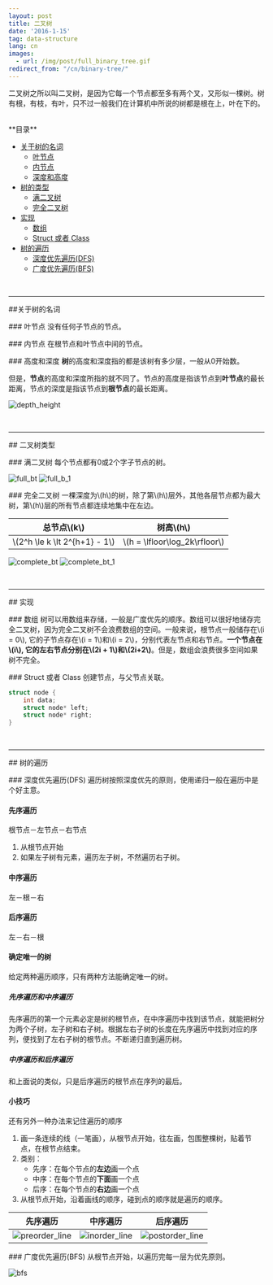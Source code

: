 ```yaml
---
layout: post
title: 二叉树
date: '2016-1-15'
tag: data-structure
lang: cn
images:
  - url: /img/post/full_binary_tree.gif
redirect_from: "/cn/binary-tree/"
---
```


二叉树之所以叫二叉树，是因为它每一个节点都至多有两个叉，又形似一棵树。树有根，有枝，有叶，只不过一般我们在计算机中所说的树都是根在上，叶在下的。

<br>
<div class="toc">
**目录**

- [关于树的名词](#terminologies)
	- [叶节点](#leaf-node)
	- [内节点](#inner-node)
	- [深度和高度](#height-and-depth)
- [树的类型](#types)
	- [满二叉树](#full-binary-tree)
	- [完全二叉树](#complete-binary-tree)
- [实现](#implementation)
	- [数组](#array)
	- [Struct 或者 Class](#struct-or-class)
- [树的遍历](#tree-traversal)
	- [深度优先遍历(DFS)](#depth-first-search)
	- [广度优先遍历(BFS)](#breadth-first-search)
</div>
<br>

-----

##<a name="terminologies"></a>关于树的名词

###<a name="leaf-node"></a> 叶节点
没有任何子节点的节点。

###<a name="inner-node"></a> 内节点
在根节点和叶节点中间的节点。

###<a name="height-and-depth"></a> 高度和深度
**树**的高度和深度指的都是该树有多少层，一般从0开始数。

但是，**节点**的高度和深度所指的就不同了。节点的高度是指该节点到**叶节点**的最长距离，节点的深度是指该节点到**根节点**的最长距离。

![depth_height](/img/post/depth_height.gif)

<br>

-----

##<a name="types"></a> 二叉树类型

###<a name="full-binary-tree"></a> 满二叉树
每个节点都有0或2个字子节点的树。

![full_bt](/img/post/full_binary_tree.gif)
![full_b_1](/img/post/full_binary_tree_1.gif)

###<a name="complete-binary-tree"></a> 完全二叉树
一棵深度为\\(h\\)的树，除了第\\(h\\)层外，其他各层节点都为最大树，第\\(h\\)层的所有节点都连续地集中在左边。

总节点\\(k\\) | 树高\\(h\\)
--- | ---
\\(2^h \le k \lt 2^{h+1} - 1\\) | \\(h = \lfloor\log_2k\rfloor\\)

![complete_bt](/img/post/complete_binary_tree.gif)
![complete_bt_1](/img/post/complete_binary_tree_1.gif)

<br>

-----

##<a name="implementation"></a> 实现

###<a name="array"></a> 数组
树可以用数组来存储，一般是广度优先的顺序。数组可以很好地储存完全二叉树，因为完全二叉树不会浪费数组的空间。一般来说，根节点一般储存在\\(i = 0\\), 它的子节点存在\\(i = 1\\)和\\(i = 2\\)，分别代表左节点和右节点。**一个节点在\\(i\\), 它的左右节点分别在\\(2i + 1\\)和\\(2i+2\\)**。但是，数组会浪费很多空间如果树不完全。

###<a name="struct-or-class"></a> Struct 或者 Class
创建节点，与父节点关联。

``` cpp
struct node {
    int data;
    struct node* left;
    struct node* right;
}
```

<br>

-----

##<a name="tree-traversal"></a> 树的遍历

###<a name="depth-first-search"></a> 深度优先遍历(DFS)
遍历树按照深度优先的原则，使用递归一般在遍历中是个好主意。

#### 先序遍历
根节点－左节点－右节点

1. 从根节点开始
1. 如果左子树有元素，遍历左子树，不然遍历右子树。

#### 中序遍历
左－根－右

#### 后序遍历
左－右－根

#### 确定唯一的树
给定两种遍历顺序，只有两种方法能确定唯一的树。

##### 先序遍历和中序遍历
先序遍历的第一个元素必定是树的根节点，在中序遍历中找到该节点，就能把树分为两个子树，左子树和右子树。根据左右子树的长度在先序遍历中找到对应的序列，便找到了左右子树的根节点。不断递归直到遍历树。

##### 中序遍历和后序遍历
和上面说的类似，只是后序遍历的根节点在序列的最后。

#### 小技巧
还有另外一种办法来记住遍历的顺序

1. 画一条连续的线（一笔画），从根节点开始，往左画，包围整棵树，贴着节点，在根节点结束。
1. 类别：
    - 先序：在每个节点的**左边**画一个点
    - 中序：在每个节点的**下面**画一个点
    - 后序：在每个节点的**右边**画一个点
1. 从根节点开始，沿着画线的顺序，碰到点的顺序就是遍历的顺序。

先序遍历|中序遍历|后序遍历
---|---|---
![preorder_line](/img/post/Sorted_binary_tree_preorder.svg)|![inorder_line](/img/post/Sorted_binary_tree_inorder.svg)|![postorder_line](/img/post/Sorted_binary_tree_postorder.svg)

###<a name="breadth-first-search"></a> 广度优先遍历(BFS)
从根节点开始，以遍历完每一层为优先原则。

![bfs](/img/post/Sorted_binary_tree_breadth-first_traversal.svg)
